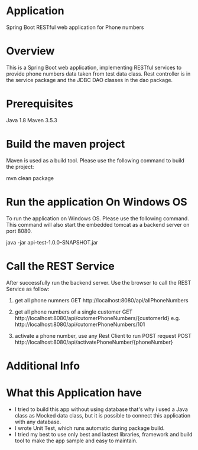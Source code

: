 # Application
Spring Boot RESTful web application for Phone numbers 

# Overview
This is a Spring Boot web application, implementing RESTful services to provide phone numbers data taken from test data class. Rest controller is in the service package and the JDBC DAO classes in the dao package.

# Prerequisites
Java 1.8
Maven 3.5.3

# Build the maven project
Maven is used as a build tool. Please use the following command to build the project:

mvn clean package 

# Run the application On Windows OS
To run the application on Windows OS. Please use the following command. This command will also start the embedded tomcat as a backend server on port 8080.

java -jar api-test-1.0.0-SNAPSHOT.jar

# Call the REST Service
After successfully run the backend server. Use the browser to call the REST Service as follow:

1. get all phone numners
GET http://localhost:8080/api/allPhoneNumbers

2. get all phone numbers of a single customer
GET http://localhost:8080/api/cutomerPhoneNumbers/{customerId}
e.g. http://localhost:8080/api/cutomerPhoneNumbers/101

3. activate a phone number, use any Rest Client to run POST request
POST http://localhost:8080/api/activatePhoneNumber/{phoneNumber}

# Additional Info
# What this Application have
- I tried to build this app without using database that's why i used a Java class as Mocked data class, but it is possible to connect this application with any database.
- I wrote Unit Test, which runs automatic during package build. 
- I tried my best to use only best and lastest libraries, framework and build tool to make the app sample and easy to maintain.






